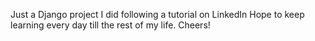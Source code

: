 Just a Django project I did following a tutorial on LinkedIn
Hope to keep learning every day till the rest of my life. Cheers!
